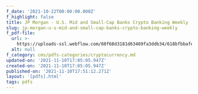 ```yaml
---
f_date: '2021-10-22T00:00:00.000Z'
f_highlight: false
title: JP Morgan - U.S. Mid and Small-Cap Banks Crypto Banking Weekly
slug: jp-morgan-u-s-mid-and-small-cap-banks-crypto-banking-weekly
f_pdf-file:
  url: >-
    https://uploads-ssl.webflow.com/60f68d3181d63469fa3ddb34/618bfbbafe3c2a8422473919_JPM%20Crypto%20Banking%20Weekly%20-%20Proshare%20Bitcoin%20ETF%20DEbut.pdf
  alt: null
f_category: cms/pdfs-categories/cryptocurrency.md
updated-on: '2021-11-10T17:05:05.947Z'
created-on: '2021-11-10T17:05:05.947Z'
published-on: '2021-11-10T17:51:12.271Z'
layout: '[pdfs].html'
tags: pdfs
---
```



